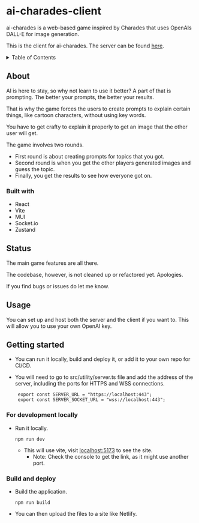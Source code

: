 # ai-charades-client

ai-charades is a web-based game inspired by Charades that uses OpenAIs DALL-E for image generation.

This is the client for ai-charades. The server can be found [here](https://github.com/Seryjnyy/ai-charades-server.git).

<!-- TABLE OF CONTENTS -->
<details>
  <summary>Table of Contents</summary>
  <ol>
    <li>
      <a href="#about">About</a>
      <ul>
        <li><a href="#built-with">Built With</a></li>
      </ul>c
    </li>
    <li><a href="#status">Status</a></li>
    <li><a href="#usage">Usage</a></li>
    <li>
      <a href="#getting-started">Getting Started</a>
      <ul>
        <li><a href="#for-development-locally">For development locally</a></li>
        <li><a href="#build-and-deploy">Build and deploy</a></li>
      </ul>
    </li>
  </ol>
</details>

## About

AI is here to stay, so why not learn to use it better? A part of that is prompting. The better your prompts, the better your results.

That is why the game forces the users to create prompts to explain certain things, like cartoon characters, without using key words.

You have to get crafty to explain it properly to get an image that the other user will get.

The game involves two rounds.

- First round is about creating prompts for topics that you got.
- Second round is when you get the other players generated images and guess the topic.
- Finally, you get the results to see how everyone got on.

### Built with

- React
- Vite
- MUI
- Socket.io
- Zustand

## Status

The main game features are all there.

The codebase, however, is not cleaned up or refactored yet. Apologies.

If you find bugs or issues do let me know.

## Usage

You can set up and host both the server and the client if you want to. This will allow you to use your own OpenAI key.

## Getting started

- You can run it locally, build and deploy it, or add it to your own repo for CI/CD.
- You will need to go to src/utility/server.ts file and add the address of the server, including the ports for HTTPS and WSS connections.

  ```
   export const SERVER_URL = "https://localhost:443";
   export const SERVER_SOCKET_URL = "wss://localhost:443";
  ```

### For development locally

- Run it locally.
  ```
  npm run dev
  ```
  - This will use vite, visit [localhost:5173](http://localhost:5173/) to see the site.
    - Note: Check the console to get the link, as it might use another port.

### Build and deploy

- Build the application.
  ```
  npm run build
  ```
- You can then upload the files to a site like Netlify.

